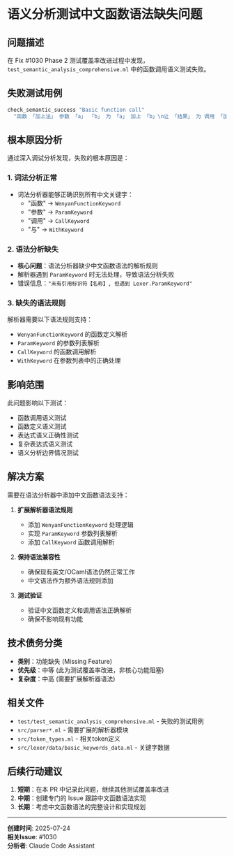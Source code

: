 # 语义分析测试中文函数语法缺失问题

## 问题描述

在 Fix #1030 Phase 2 测试覆盖率改进过程中发现，`test_semantic_analysis_comprehensive.ml` 中的函数调用语义测试失败。

## 失败测试用例

```ocaml
check_semantic_success "Basic function call"
  "函数 「加上法」 参数 「a」 「b」 为 「a」 加上 「b」\n让 「结果」 为 调用 「加上法」 与 一 二";
```

## 根本原因分析

通过深入调试分析发现，失败的根本原因是：

### 1. 词法分析正常
- 词法分析器能够正确识别所有中文关键字：
  - "函数" → `WenyanFunctionKeyword`
  - "参数" → `ParamKeyword` 
  - "调用" → `CallKeyword`
  - "与" → `WithKeyword`

### 2. 语法分析缺失
- **核心问题**：语法分析器缺少中文函数语法的解析规则
- 解析器遇到 `ParamKeyword` 时无法处理，导致语法分析失败
- 错误信息：`"未有引用标识符【名称】, 但遇到 Lexer.ParamKeyword"`

### 3. 缺失的语法规则
解析器需要以下语法规则支持：
- `WenyanFunctionKeyword` 的函数定义解析
- `ParamKeyword` 的参数列表解析  
- `CallKeyword` 的函数调用解析
- `WithKeyword` 在参数列表中的正确处理

## 影响范围

此问题影响以下测试：
- 函数调用语义测试
- 函数定义语义测试
- 表达式语义正确性测试
- 复杂表达式语义测试
- 语义分析边界情况测试

## 解决方案

需要在语法分析器中添加中文函数语法支持：

1. **扩展解析器语法规则**
   - 添加 `WenyanFunctionKeyword` 处理逻辑
   - 实现 `ParamKeyword` 参数列表解析
   - 添加 `CallKeyword` 函数调用解析

2. **保持语法兼容性**
   - 确保现有英文/OCaml语法仍然正常工作
   - 中文语法作为额外语法规则添加

3. **测试验证**
   - 验证中文函数定义和调用语法正确解析
   - 确保不影响现有功能

## 技术债务分类

- **类别**：功能缺失 (Missing Feature)
- **优先级**：中等 (此为测试覆盖率改进，非核心功能阻塞)
- **复杂度**：中高 (需要扩展解析器语法)

## 相关文件

- `test/test_semantic_analysis_comprehensive.ml` - 失败的测试用例
- `src/parser*.ml` - 需要扩展的解析器模块  
- `src/token_types.ml` - 相关token定义
- `src/lexer/data/basic_keywords_data.ml` - 关键字数据

## 后续行动建议

1. **短期**：在本 PR 中记录此问题，继续其他测试覆盖率改进
2. **中期**：创建专门的 Issue 跟踪中文函数语法实现
3. **长期**：考虑中文函数语法的完整设计和实现规划

---

**创建时间**: 2025-07-24  
**相关Issue**: #1030  
**分析者**: Claude Code Assistant